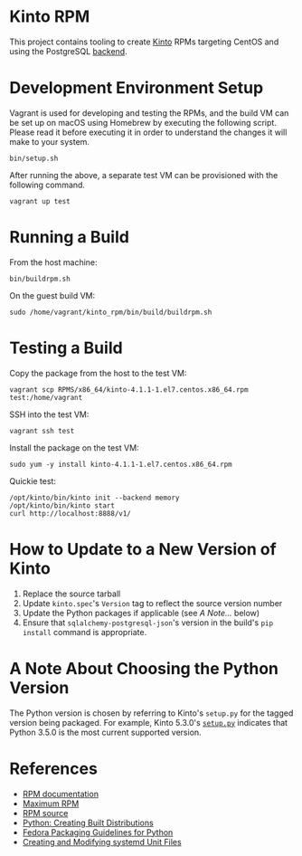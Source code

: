 Kinto RPM
=========
This project contains tooling to create [Kinto](http://kinto.readthedocs.io) RPMs targeting CentOS and using the
PostgreSQL [backend](http://kinto.readthedocs.io/en/stable/configuration/settings.html#backends).

Development Environment Setup
=============================
Vagrant is used for developing and testing the RPMs, and the build VM can be set up on macOS using Homebrew by executing
the following script. Please read it before executing it in order to understand the changes it will make to your system.

    bin/setup.sh
    
After running the above, a separate test VM can be provisioned with the following command.

    vagrant up test
    
Running a Build
===============
From the host machine:

    bin/buildrpm.sh
    
On the guest build VM:

    sudo /home/vagrant/kinto_rpm/bin/build/buildrpm.sh
        
Testing a Build
===============
Copy the package from the host to the test VM:

    vagrant scp RPMS/x86_64/kinto-4.1.1-1.el7.centos.x86_64.rpm test:/home/vagrant
    
SSH into the test VM:

    vagrant ssh test
    
Install the package on the test VM:

    sudo yum -y install kinto-4.1.1-1.el7.centos.x86_64.rpm
    
Quickie test:

    /opt/kinto/bin/kinto init --backend memory
    /opt/kinto/bin/kinto start
    curl http://localhost:8888/v1/
    
How to Update to a New Version of Kinto
=======================================
1. Replace the source tarball
2. Update `kinto.spec`'s `Version` tag to reflect the source version number
3. Update the Python packages if applicable (see _A Note..._ below)
3. Ensure that `sqlalchemy-postgresql-json`'s version in the build's `pip install` command is appropriate.
   
A Note About Choosing the Python Version
========================================
The Python version is chosen by referring to Kinto's `setup.py` for the tagged version being packaged. For example,
Kinto 5.3.0's [`setup.py`](https://github.com/Kinto/kinto/blob/5.3.0/setup.py#L103) indicates that Python 3.5.0 is the
most current supported version.

References
==========
* [RPM documentation](http://rpm.org/documentation.html)
* [Maximum RPM](http://rpm.org/max-rpm-snapshot/)
* [RPM source](https://github.com/rpm-software-management/rpm)
* [Python: Creating Built Distributions](https://docs.python.org/3/distutils/builtdist.html)
* [Fedora Packaging Guidelines for Python](https://fedoraproject.org/wiki/Packaging:Python)
* [Creating and Modifying systemd Unit Files](https://access.redhat.com/documentation/en-US/Red_Hat_Enterprise_Linux/7/html/System_Administrators_Guide/sect-Managing_Services_with_systemd-Unit_Files.html)
